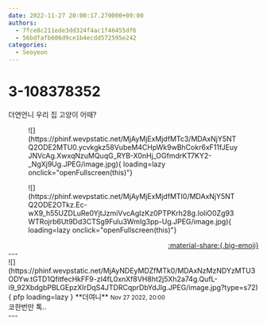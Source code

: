 ```yaml
---
date: 2022-11-27 20:00:17.270000+09:00
authors:
  - 7fce8c211ede3dd324f4ac1f46455df6
  - 56bdfafb606d9ce1b4ecdd572595e242
categories:
  - Seoyeon
---
```


# 3-108378352

<div class="post-container" markdown="1">
<div class="content-container md-sidebar__scrollwrap" markdown="1">

더연언니 우리 집 고양이 어때?
<figure markdown="1">
![](https://phinf.wevpstatic.net/MjAyMjExMjdfMTc3/MDAxNjY5NTQ2ODE2MTU0.ycvkgkz58VubeM4CHpWk9wBhCokr6xF11fJEuyJNVcAg.XwxqNzuMQuqG_RYB-X0nHj_OGfmdrKT7KY2-_NgXj9Ug.JPEG/image.jpg){ loading=lazy onclick="openFullscreen(this)"}
</figure>

<figure markdown="1">
![](https://phinf.wevpstatic.net/MjAyMjExMjdfMTI0/MDAxNjY5NTQ2ODE2OTkz.Ec-wX9_h55UZDLuRe0YjtJzmiVvcAgIzKz0PTPKrh28g.IoliO0Zg93WTRojrb6Ut9Dd3CTSg9Fulu3WmIg3pp-Ug.JPEG/image.jpg){ loading=lazy onclick="openFullscreen(this)"}
</figure>


</div>
</div>

<div style="text-align: right;" markdown="1">
<a href="https://weverse.io/fromis9/fanpost/3-108378352" style="text-align: right;">:material-share:{.big-emoji}</a>
</div>
---

<div class="comments-container md-sidebar__scrollwrap" markdown="1">
<div class="comment" markdown="1">
<div class='id-container' markdown="1">
![](https://phinf.wevpstatic.net/MjAyNDEyMDZfMTk0/MDAxNzMzNDYzMTU3ODYw.tGTD1QfitfecHkFF9-zI4fL0xnXf8VH8ht2j5Xh2a74g.QufL-i9_92XbdgbPBLGEpzXIrDqS4JTDRCqprDbYdJIg.JPEG/image.jpg?type=s72){ pfp loading=lazy }
**<span class="artist">더여니</span>** <small>Nov 27 2022, 20:00</small><br>
</div>
<div class='comment-body' markdown="1">
코한번만 톡..
</div>
</div>
</div>
---
